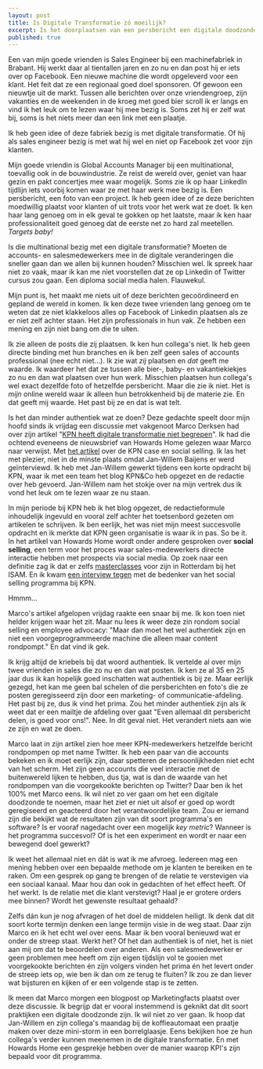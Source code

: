 ```yaml
---
layout: post
title: Is Digitale Transformatie zó moeilijk?
excerpt: Is het doorplaatsen van een persbericht een digitale doodzonde?
published: true
---
```


Een van mijn goede vrienden is Sales Engineer bij een machinefabriek in Brabant. Hij werkt daar al tientallen jaren en zo nu en dan post hij er iets over op Facebook. Een nieuwe machine die wordt opgeleverd voor een klant. Het feit dat ze een regionaal goed doel sponsoren. Of gewoon een nieuwtje uit de markt. Tussen alle berichten over onze vriendengroep, zijn vakanties en de weekenden in de kroeg met goed bier scroll ik er langs en vind ik het leuk om te lezen waar hij mee bezig is. Soms zet hij er zelf wat bij, soms is het niets meer dan een link met een plaatje. 

Ik heb geen idee of deze fabriek bezig is met digitale transformatie. Of hij als sales engineer bezig is met wat hij wel en niet op Facebook zet voor zijn klanten. 

Mijn goede vriendin is Global Accounts Manager bij een multinational, toevallig ook in de bouwindustrie. Ze reist de wereld over, geniet van haar gezin en pakt concertjes mee waar mogelijk. Soms zie ik op haar LinkedIn tijdlijn iets voorbij komen waar ze met haar werk mee bezig is. Een persbericht, een foto van een project. Ik heb geen idee of ze deze berichten moedwillig plaatst voor klanten of uit trots voor het werk wat ze doet. Ik ken haar lang genoeg om in elk geval te gokken op het laatste, maar ik ken haar professionaliteit goed genoeg dat de eerste net zo hard zal meetellen. _Targets baby!_ 

Is die multinational bezig met een digitale transformatie? Moeten de accounts- en salesmedewerkers mee in de digitale veranderingen die sneller gaan dan we allen bij kunnen houden? Misschien wel. Ik spreek haar niet zo vaak, maar ik kan me niet voorstellen dat ze op Linkedin of Twitter cursus zou gaan. Een diploma social media halen. Flauwekul.

Mijn punt is, het maakt me niets uit of deze berichten gecoördineerd en gepland de wereld in komen. Ik ken deze twee vrienden lang genoeg om te weten dat ze niet klakkeloos alles op Facebook of Linkedin plaatsen als ze er niet zelf achter staan. Het zijn professionals in hun vak. Ze hebben een mening en zijn niet bang om die te uiten. 

Ik zie alleen de posts die zij plaatsen. Ik ken hun collega's niet. Ik heb geen directe binding met hun branches en ik ben zelf geen sales of accounts professional (nee echt niet...). Ik zie wat _zij_ plaatsen en _dat_ geeft me waarde. Ik waardeer het dat ze tussen alle bier-, baby- en vakantiekiekjes zo nu en dan wat plaatsen over hun werk. Misschien plaatsen hun collega's wel exact dezelfde foto of hetzelfde persbericht. Maar die zie ik niet. Het is *mijn* online wereld waar ik alleen hun betrokkenheid bij de materie zie. En dat geeft mij waarde. Het past bij ze en dat is wat telt. 

Is het dan minder authentiek wat ze doen? Deze gedachte speelt door mijn hoofd sinds ik vrijdag een discussie met vakgenoot Marco Derksen had over zijn artikel "[KPN heeft digitale transformatie niet begrepen](https://koneksa-mondo.nl/2017/07/07/kpn-heeft-digitale-transformatie-niet-begrepen/)". Ik had die ochtend eveneens de nieuwsbrief van Howards Home gelezen waar Marco naar verwijst. Met [het artikel](https://www.howardshome.com/portfolio-items/sales-afdeling-scoort-met-employee-advocacy-case/) over de KPN case en social selling. Ik las het met plezier, niet in de minste plaats omdat Jan-Willem Baijens er werd geïnterviewd. Ik heb met Jan-Willem gewerkt tijdens een korte opdracht bij KPN, waar ik met een team het blog KPN&Co heb opgezet en de redactie over heb gevoerd. Jan-Willem nam het stokje over na mijn vertrek dus ik vond het leuk om te lezen waar ze nu staan. 

In mijn periode bij KPN heb ik het blog opgezet, de redactieformule inhoudelijk ingevuld en vooral zelf achter het toetsenbord gezeten om artikelen te schrijven. Ik ben eerlijk, het was niet mijn meest succesvolle opdracht en ik merkte dat KPN geen organisatie is waar ik in pas. So be it.
In het artikel van Howards Home wordt onder andere gesproken over **social selling**, een term voor het proces waar sales-medewerkers directe interactie hebben met prospects via social media. Op zoek naar een definitie zag ik dat er zelfs [masterclasses](https://isam.nl/masterclasses/strategic-social-selling/algemene-informatie/) voor zijn in Rotterdam bij het ISAM. En ik kwam [een interview tegen](https://business.linkedin.com/sales-solutions/blog/sales-leaders/2016/08/ask-the-expert--how-kpn-identifies-decision-makers-with-social-s) met de bedenker van het social selling programma bij KPN. 

Hmmm...

Marco's artikel afgelopen vrijdag raakte een snaar bij me. Ik kon toen niet helder krijgen waar het zit. Maar nu lees ik weer deze zin rondom social selling en employee advocacy: "Maar dan moet het wel authentiek zijn en niet een voorgeprogrammeerde machine die alleen maar content rondpompt." En dat vind ik gek.

Ik krijg altijd de kriebels bij dat woord authentiek. Ik vertelde al over mijn twee vrienden in sales die zo nu en dan wat posten. Ik ken ze al 35 en 25 jaar dus ik kan hopelijk goed inschatten wat authentiek is bij ze. Maar eerlijk gezegd, het kan me geen bal schelen of die persberichten en foto's die ze posten geregisseerd zijn door een marketing- of communicatie-afdeling. Het past bij ze, dus ik vind het prima. Zou het minder authentiek zijn als ik weet dat er een mailtje de afdeling over gaat "Even allemaal dit persbericht delen, is goed voor ons!". Nee. In dit geval niet. Het verandert niets aan wie ze zijn en wat ze doen. 

Marco laat in zijn artikel zien hoe meer KPN-medewerkers hetzelfde bericht rondpompen op met name Twitter. Ik heb een paar van die accounts bekeken en ik moet eerlijk zijn, daar spetteren de persoonlijkheden niet echt van het scherm. Het zijn geen accounts die veel interactie met de buitenwereld lijken te hebben, dus tja, wat is dan de waarde van het rondpompen van die voorgekookte berichten op Twitter? Daar ben ik het 100% met Marco eens. Ik wil niet zo ver gaan om het een digitale doodzonde te noemen, maar het ziet er niet uit alsof er goed op wordt geregiseerd en geacteerd door het verantwoordelijke team. Zou er iemand zijn die bekijkt wat de resultaten zijn van dit soort programma's en software? Is er vooraf nagedacht over een mogelijk *key metric*? Wanneer is het programma succesvol? Of is het een experiment en wordt er naar een bewegend doel gewerkt?

Ik weet het allemaal niet en dát is wat ik me afvroeg. Iedereen mag een mening hebben over een bepaalde methode om je klanten te bereiken en te raken. Om een gesprek op gang te brengen of de relatie te verstevigen via een sociaal kanaal. Maar hou dan ook in gedachten of het effect heeft. Of het werkt. Is de relatie met die klant verstevigt? Haal je er grotere orders mee binnen? Wordt het gewenste resultaat gehaald?

Zelfs dán kun je nog afvragen of het doel de middelen heiligt. Ik denk dat dit soort korte termijn denken een lange termijn visie in de weg staat. Daar zijn Marco en ik het echt wel over eens. Maar ik ben vooral benieuwd wat er onder de streep staat. Werkt het? 
Of het dan authentiek is of niet, het is niet aan mij om dat te beoordelen over anderen. Als een salesmedewerker er geen problemen mee heeft om zijn eigen tijdslijn vol te gooien met voorgekookte berichten én zijn volgers vinden het prima én het levert onder de streep iets op, wie ben ik dan om ze terug te fluiten? Ik zou ze dan liever wat bijsturen en kijken of er een volgende stap is te zetten. 

Ik meen dat Marco morgen een blogpost op Marketingfacts plaatst over deze discussie. Ik begrijp dat er vooral instemmend is geknikt dat dit soort praktijken een digitale doodzonde zijn. Ik wil niet zo ver gaan. Ik hoop dat Jan-Willem en zijn collega's maandag bij de koffieautomaat een praatje maken over deze mini-storm in een borrelglaasje. Eens bekijken hoe ze hun collega's verder kunnen meenemen in de digitale transformatie. En met Howards Home een gesprekje hebben over de manier waarop KPI's zijn bepaald voor dit programma. 

